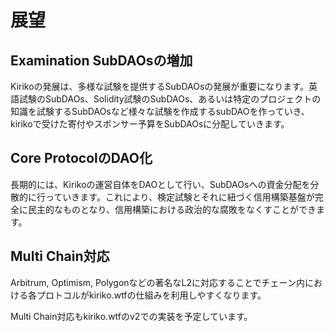 # 展望

## Examination SubDAOsの増加

Kirikoの発展は、多様な試験を提供するSubDAOsの発展が重要になります。英語試験のSubDAOs、Solidity試験のSubDAOs、あるいは特定のプロジェクトの知識を試験するSubDAOsなど様々な試験を作成するsubDAOを作っていき、kirikoで受けた寄付やスポンサー予算をSubDAOsに分配していきます。

## Core ProtocolのDAO化

長期的には、Kirikoの運営自体をDAOとして行い、SubDAOsへの資金分配を分散的に行っていきます。これにより、検定試験とそれに紐づく信用構築基盤が完全に民主的なものとなり、信用構築における政治的な腐敗をなくすことができます。

## Multi Chain対応

Arbitrum, Optimism, Polygonなどの著名なL2に対応することでチェーン内における各プロトコルがkiriko.wtfの仕組みを利用しやすくなります。

Multi Chain対応もkiriko.wtfのv2での実装を予定しています。
